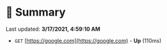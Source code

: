 # 📖 Summary
Last updated: **3/17/2021, 4:59:10 AM**

- `GET` [https://google.com](https://google.com) - **Up** (110ms)
